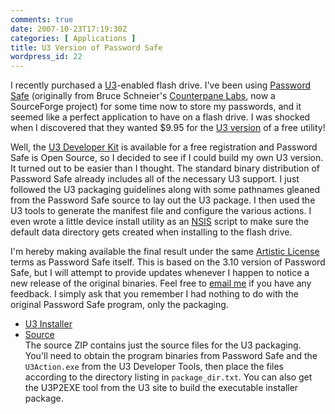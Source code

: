 ```yaml
---
comments: true
date: 2007-10-23T17:19:30Z
categories: [ Applications ]
title: U3 Version of Password Safe
wordpress_id: 22
---
```


I recently purchased a [U3](http://www.u3.com/)-enabled flash drive. I've been using [Password Safe](http://passwordsafe.sourceforge.net/) (originally from Bruce Schneier's [Counterpane Labs](http://www.counterpane.com/), now a SourceForge project) for some time now to store my passwords, and it seemed like a perfect application to have on a flash drive. I was shocked when I discovered that they wanted $9.95 for the [U3 version](http://software.u3.com/Product_Details.aspx?productId=294&Selection=7) of a free utility!

Well, the [U3 Developer Kit](http://www.u3.com/developers/deploymentkit_sc.aspx) is available for a free registration and Password Safe is Open Source, so I decided to see if I could build my own U3 version. It turned out to be easier than I thought. The standard binary distribution of Password Safe already includes all of the necessary U3 support. I just followed the U3 packaging guidelines along with some pathnames gleaned from the Password Safe source to lay out the U3 package. I then used the U3 tools to generate the manifest file and configure the various actions. I even wrote a little device install utility as an [NSIS](http://nsis.sourceforge.net/) script to make sure the default data directory gets created when installing to the flash drive.

I'm hereby making available the final result under the same [Artistic License](http://www.opensource.org/licenses/artistic-license.php) terms as Password Safe itself. This is based on the 3.10 version of Password Safe, but I will attempt to provide updates whenever I happen to notice a new release of the original binaries. Feel free to [email me](mailto:kenny.pitt@gmail.com) if you have any feedback. I simply ask that you remember I had nothing to do with the original Password Safe program, only the packaging.

  * [U3 Installer](http://download.pittcrew.net/projects/U3/pwsafe/pwsafe-u3-3.10-installer.exe)
  * [Source](http://download.pittcrew.net/projects/U3/pwsafe/pwsafe-u3-3.10-src.zip)  
    The source ZIP contains just the source files for the U3 packaging. You'll need to obtain the program binaries from Password Safe and the `U3Action.exe` from the U3 Developer Tools, then place the files according to the directory listing in `package_dir.txt`. You can also get the U3P2EXE tool from the U3 site to build the executable installer package.
